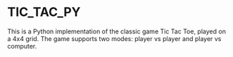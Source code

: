 # TIC_TAC_PY
This is a Python implementation of the classic game Tic Tac Toe, played on a 4x4 grid. The game supports two modes: player vs player and player vs computer.
